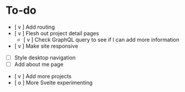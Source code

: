 # To-do

- [ v ] Add routing
- [ v ] Flesh out project detail pages
    - [ v ] Check GraphQL query to see if I can add more information 
- [ v ] Make site responsive
- [  ] Style desktop navigation
- [  ] Add about me page
- [ v ] Add more projects
- [ o ] More Svelte experimenting